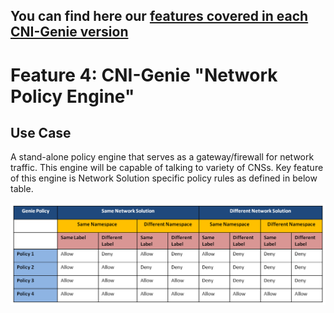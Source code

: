 ## You can find here our [features covered in each CNI-Genie version](../CNIGenieFeatureSet.md)

# Feature 4: CNI-Genie "Network Policy Engine"

## Use Case

A stand-alone policy engine that serves as a gateway/firewall for network traffic. This engine will be capable of talking to variety of CNSs. Key feature of this engine is Network Solution specific policy rules as defined in below table.

![image](network-policy-matrix.png)
